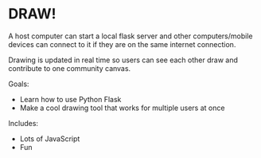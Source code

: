 # DRAW!

A host computer can start a local flask server and other computers/mobile devices can connect to it if they are on the same internet connection.

Drawing is updated in real time so users can see each other draw and contribute to one community canvas.

Goals:
- Learn how to use Python Flask
- Make a cool drawing tool that works for multiple users at once

Includes:
- Lots of JavaScript
- Fun